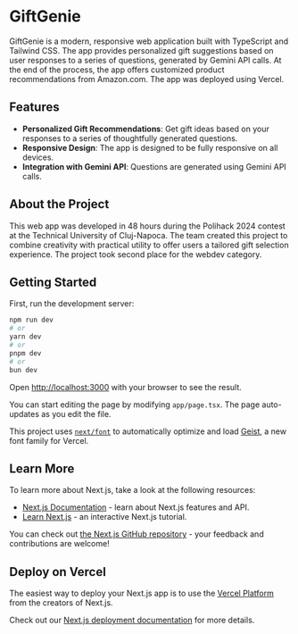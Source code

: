 # GiftGenie

GiftGenie is a modern, responsive web application built with TypeScript and Tailwind CSS. The app provides personalized gift suggestions based on user responses to a series of questions, generated by Gemini API calls. At the end of the process, the app offers customized product recommendations from Amazon.com. The app was deployed using Vercel.

## Features

- **Personalized Gift Recommendations**: Get gift ideas based on your responses to a series of thoughtfully generated questions.
- **Responsive Design**: The app is designed to be fully responsive on all devices.
- **Integration with Gemini API**: Questions are generated using Gemini API calls.

## About the Project

This web app was developed in 48 hours during the Polihack 2024 contest at the Technical University of Cluj-Napoca. The team created this project to combine creativity with practical utility to offer users a tailored gift selection experience. The project took second place for the webdev category.

## Getting Started

First, run the development server:

```bash
npm run dev
# or
yarn dev
# or
pnpm dev
# or
bun dev
```

Open [http://localhost:3000](http://localhost:3000) with your browser to see the result.

You can start editing the page by modifying `app/page.tsx`. The page auto-updates as you edit the file.

This project uses [`next/font`](https://nextjs.org/docs/app/building-your-application/optimizing/fonts) to automatically optimize and load [Geist](https://vercel.com/font), a new font family for Vercel.

## Learn More

To learn more about Next.js, take a look at the following resources:

- [Next.js Documentation](https://nextjs.org/docs) - learn about Next.js features and API.
- [Learn Next.js](https://nextjs.org/learn) - an interactive Next.js tutorial.

You can check out [the Next.js GitHub repository](https://github.com/vercel/next.js) - your feedback and contributions are welcome!

## Deploy on Vercel

The easiest way to deploy your Next.js app is to use the [Vercel Platform](https://vercel.com/new?utm_medium=default-template&filter=next.js&utm_source=create-next-app&utm_campaign=create-next-app-readme) from the creators of Next.js.

Check out our [Next.js deployment documentation](https://nextjs.org/docs/app/building-your-application/deploying) for more details.
